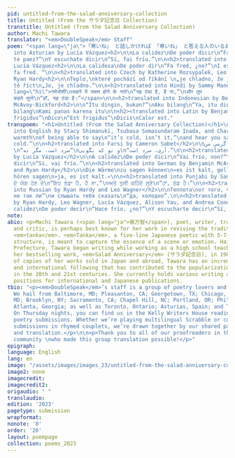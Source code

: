 ```yaml
---
pid: untitled-from-the-salad-anniversary-collection
title: Untitled (From the サラダ記念日 Collection)
transtitle: Untitled (from the Salad Anniversary Collection)
author: Machi Tawara
translator: "<em>DoubleSpeak</em> Staff"
poem: "<span lang=\"ja\">「寒いね」 と話しかければ 「寒いね」 と答える人のいるあたたかさ</span>\n\n<h2>translated
  into Asturian by Lucía Vázquez<h2>\n\nLa calidez\nDe poder dicir\n“Fai fríu, ¿nun
  te paez?”\nY escuchate dicir\n“Sí, fai fríu.”\n\n<h2>translated into Catalan by
  Lucía Vázquez<h2>\n\nLa calidesa\nDe poder dir\n“Fa fred, ¿no?”\nI escoltar-te dir\n“Sí,
  fa fred. “\n\n<h2>translated into Czech by Katherine Rozsypalek, Leo Wagner, and
  Ryan Hardy<h2>\n\nTeplo,\nkteré pochází od říkání \n„je chladno, že jo?”\nA slyšet
  tě říct\n„Jo, je chladno.”\n\n<h2>translated into Hindi by Sammy Mann<h2>\n\n<span
  lang=\"hi\">गर्मजोशी\nकहने में सक्षम होने के नाते\n“यह ठंडा है, है ना,”\nऔर तुम
  कहते सुनो\n“हाँ, यह ठंडा है।”</span>\n\n<h2>translated into Indonesian by Benjamin
  McAvoy-Bickford<h2>\n\n“Itu dingin, bukan?”\nAku bilang\n“Ya, itu dingin”\nKamu
  bilang\nKami panas karena itu\n\n<h2><translated into Latin by Benjamin McAvoy-Bickford<h2>\n\n“Nonne
  frigidus”\nDico\n“Est frigidus”\nDicis\nCalor est."
transpoem: "<h1>Untitled (From the Salad Anniversary Collection)</h1>\n<h2>translated
  into English by Stacy Shimanuki, Tsubasa Somasundaram Inada, and Chardonnay Needler</h2>\n\nThe
  warmth\nof being able to say\n“it’s cold, isn’t it,”\nand hear you say\n“yes, it’s
  cold.”\n\n<h2>translated into Farsi by Cameron Sabet</h2>\n\nگرمیِ‌ من \nکه بگویم
  \n“سرد است، مگر نه”\nو تو که بگویی\n“آری، سرد است.”\n\n<h2>translated into Galician
  by Lucía Vázquez</h2>\n\nA calidez\nDe poder dicir\n“Vai frío, non?”\nE escoitarche
  dicir\n“Si, vai frío.”\n\n<h2>translated into German by Benjamin McAvoy-Bickford
  and Ryan Hardy</h2>\n\nDie Wärme\nzu sagen können\n»es ist kalt, gell«\nUnd dich
  hören sagen\n»ja, es ist kalt.«\n\n<h2>translated into Punjabi by Sammy Mann</h2>\n\nਨਿੱਘ\nਕਹਿਣ
  ਦੇ ਯੋਗ ਹੋਣ ਦੇ\n“ਇਹ ਠੰਡਾ ਹੈ, ਹੈ ਨਾ,”\nਅਤੇ ਤੁਸੀਂ ਕਹਿੰਦੇ ਸੁਣੋ\n“ਹਾਂ, ਠੰਡ ਹੈ।”\n\n<h2>translated
  into Russian by Ryan Hardy and Leo Wagner</h2>\n\nТеплота\nот того, что можешь сказать:\n“холодно,
  не так ли”\nи слышать тебя сказать\n“да, холодно”.\n\n<h2>translated into Spanish
  by Ryan Hardy, Leo Wagner, Lucía Vázquez, Alison Yau, and Andrea Conde</h2>\n\nLa
  calidez\nDe poder decir\n“Hace frío, ¿no?”\nY escucharte decir\n“Sí, hace frío.”"
note: 
abio: <p>Machi Tawara (<span lang="ja">俵万智</span>), poet, writer, translator, educator,
  and critic, is perhaps best known for her work in reviving the traditional art of
  <em>tanka</em>. <em>Tanka</em>, a five-line Japanese poetic with 5-7-5-7-7 syllabic
  structure, is meant to capture the essence of a scene or emotion. Hailing from Osaka
  Prefecture, Tawara began writing while working as a high school teacher, publishing
  her bestselling work, <em>Salad Anniversary</em> (サラダ記念日), in 1987. With millions
  of copies of her works sold in Japan and abroad, Tawara has an incredibly active
  and international following that has contributed to the popularization of <em>tanka</em>
  in the 20th and 21st centuries. She currently holds various writing and translating
  positions for international and Japanese publications.
tbio: "<p><em>DoubleSpeak</em>’s staff is a group of poetry lovers and language aficionados.
  We hail from Baltimore, MD; Pleasanton, CA; Georgetown, TX; Chicago, IL; Rockville,
  MD; Brooklyn, NY; Sacramento, CA; Chapel Hill, NC; Portland, OR; Philadelphia, PA;
  Atlanta, Georgia; as well as Toronto, Ontario; Asturias, Spain; and Tokyo, Japan.
  On Thursday nights, you can find us in the Kelly Writers House reading through beautiful
  poetry submissions. Whether we’re playing multilingual Scrabble or commenting on
  submissions in rhymed couplets, we’re drawn together by our shared passion for language
  and translation.</p>\n\n<p>Thank you to all of our proofreaders in the DoubleSpeak
  community \nwho made this group translation possible!</p>"
epigraph: 
language: English
lang: en
image: "/assets/images/images_23/untitled-from-the-salad-anniversary-collection.png"
image2: none
imagecredit: 
imagecredit2: 
origaudio: " "
translaudio: 
edition: '2023'
pagetype: submission
wrapformat: 
nonote: '0'
order: '26'
layout: poempage
collection: poems_2023
---
```

